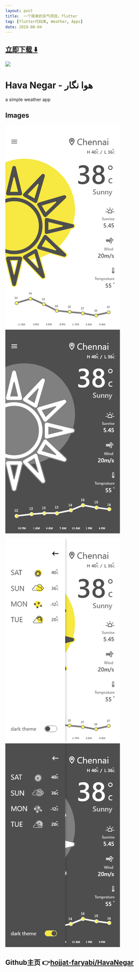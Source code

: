 ```yaml
---
layout: post
title:  一个简单的天气项目，flutter
tag: [flutter代码库, Weather, Apps]
date: 2019-08-04
---
```


 


## [立即下载 ️⬇️ ](https://codeload.github.com/hojjat-faryabi/HavaNegar/zip/master) 


 
![](https://flutterawesome.com/content/images/2019/07/Hava-Negarv.jpg)
 
>
> 
>

 
# Hava Negar - هوا نگار

a simple weather app

## Images
![alt text](https://github.com/hojjat-faryabi/HavaNegar/blob/master/prototype/light.png)
![alt text](https://github.com/hojjat-faryabi/HavaNegar/blob/master/prototype/dark.png)

![alt text](https://github.com/hojjat-faryabi/HavaNegar/blob/master/prototype/drawer_light.png)
![alt text](https://github.com/hojjat-faryabi/HavaNegar/blob/master/prototype/drawer_dark.png)

## Github主页 👉[hojjat-faryabi/HavaNegar](http://github.com/hojjat-faryabi/HavaNegar)